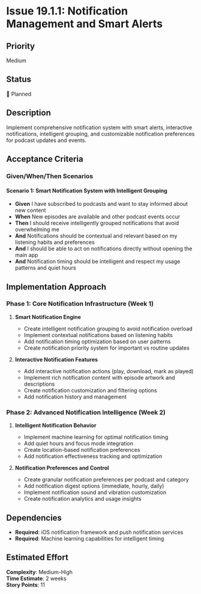 # Issue 19.1.1: Notification Management and Smart Alerts

## Priority
Medium

## Status
🔄 Planned

## Description
Implement comprehensive notification system with smart alerts, interactive notifications, intelligent grouping, and customizable notification preferences for podcast updates and events.

## Acceptance Criteria

### Given/When/Then Scenarios

#### Scenario 1: Smart Notification System with Intelligent Grouping
- **Given** I have subscribed to podcasts and want to stay informed about new content
- **When** New episodes are available and other podcast events occur
- **Then** I should receive intelligently grouped notifications that avoid overwhelming me
- **And** Notifications should be contextual and relevant based on my listening habits and preferences
- **And** I should be able to act on notifications directly without opening the main app
- **And** Notification timing should be intelligent and respect my usage patterns and quiet hours

## Implementation Approach

### Phase 1: Core Notification Infrastructure (Week 1)
1. **Smart Notification Engine**
   - Create intelligent notification grouping to avoid notification overload
   - Implement contextual notifications based on listening habits
   - Add notification timing optimization based on user patterns
   - Create notification priority system for important vs routine updates

2. **Interactive Notification Features**
   - Add interactive notification actions (play, download, mark as played)
   - Implement rich notification content with episode artwork and descriptions
   - Create notification customization and filtering options
   - Add notification history and management

### Phase 2: Advanced Notification Intelligence (Week 2)
1. **Intelligent Notification Behavior**
   - Implement machine learning for optimal notification timing
   - Add quiet hours and focus mode integration
   - Create location-based notification preferences
   - Add notification effectiveness tracking and optimization

2. **Notification Preferences and Control**
   - Create granular notification preferences per podcast and category
   - Add notification digest options (immediate, hourly, daily)
   - Implement notification sound and vibration customization
   - Create notification analytics and usage insights

## Dependencies
- **Required**: iOS notification framework and push notification services
- **Required**: Machine learning capabilities for intelligent timing

## Estimated Effort
**Complexity**: Medium-High  
**Time Estimate**: 2 weeks  
**Story Points**: 11